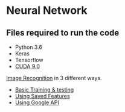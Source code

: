# Neural Network


## Files required to run the code
* Python 3.6
* Keras
* Tensorflow
* [CUDA 9.0](https://developer.nvidia.com/cuda-90-download-archive?target_os=Windows&target_arch=x86_64&target_version=10&target_type=exenetwork)


[Image Recognition](https://github.com/nitinprincer/Neural-Network/tree/master/Neural%20Network/Image%20Recognition) in 3 different ways.
* [Basic Training & testing](https://github.com/nitinprincer/Neural-Network/tree/master/Neural%20Network/Image%20Recognition/Training%20%26%20Predicting)
* [Using Saved Features](https://github.com/nitinprincer/Neural-Network/tree/master/Neural%20Network/Image%20Recognition/Using%20Saved%20Features)
* [Using Google API](https://github.com/nitinprincer/Neural-Network/tree/master/Neural%20Network/Image%20Recognition/Using%20Google%20API)

